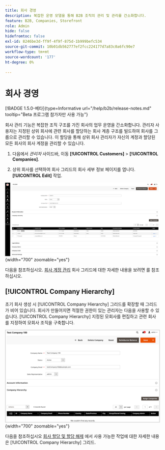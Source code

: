 ```yaml
---
title: 회사 경영
description: 복잡한 운영 모델을 통해 B2B 조직의 관리 및 관리를 간소화합니다.
feature: B2B, Companies, Storefront
role: Admin
hide: false
hidefromtoc: false
exl-id: 8246be3d-ff9f-4f9f-875d-1b999befc534
source-git-commit: 10b01db562777ef2fcc224177d7a83c0a6fc90e7
workflow-type: tm+mt
source-wordcount: '177'
ht-degree: 0%

---
```


# 회사 경영

[!BADGE 1.5.0-베타]{type=Informative url="/help/b2b/release-notes.md" tooltip="Beta 프로그램 참가자만 사용 가능"}

회사 관리 기능은 복잡한 조직 구조를 가진 회사의 업무 운영을 간소화합니다. 관리자 사용자는 지정된 상위 회사에 관련 회사를 할당하는 회사 계층 구조를 빌드하여 회사를 그룹으로 관리할 수 있습니다. 이 할당을 통해 상위 회사 관리자가 자신의 계정과 할당된 모든 회사의 회사 계정을 관리할 수 있습니다.

1. 다음에서 _관리자_ 사이드바, 이동 **[!UICONTROL Customers]** > **[!UICONTROL Companies]**.

1. 상위 회사를 선택하여 회사 그리드의 회사 세부 정보 페이지를 엽니다. **[!UICONTROL Edit]** 작업.

![회사 그리드](./assets/company-detail-view.png){width="700" zoomable="yes"}

다음을 참조하십시오. [회사 계정 관리](account-company-manage.md) 회사 그리드에 대한 자세한 내용을 보려면 를 참조하십시오.

## [!UICONTROL Company Hierarchy]

초기 회사 생성 시 [!UICONTROL Company Hierarchy] 그리드를 확장할 때 그리드가 비어 있습니다. 회사가 만들어지면 적절한 권한이 있는 관리자는 다음을 사용할 수 있습니다. [!UICONTROL Company Hierarchy] 지정된 모회사를 편집하고 관련 회사를 지정하여 모회사 조직을 구축합니다.

![회사 계층 구조 표](./assets/company-hierarchy-grid.png){width="700" zoomable="yes"}

다음을 참조하십시오 [회사 할당 및 할당 해제](assign-companies.md) 에서 사용 가능한 작업에 대한 자세한 내용은 [!UICONTROL Company Hierarchy] 그리드.
